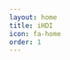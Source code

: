 ```yaml
---
layout: home
title: iHDI
icon: fa-home
order: 1
---
```


<style>
  #main>section.shade-four, #main article.shade-two {
    background-color: #ggg;
  }
  
  #main>section.shade-three, #main article.shade-three {
    background-color: #fff;
  }
  
  #main>section.shade-four, #main article.shade-four {
    background-color: #eee;
  }

  body p {
    text-align: justify;
    font-size: 80%;
  }
</style>
